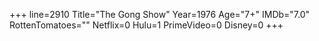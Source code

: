 +++
line=2910
Title="The Gong Show"
Year=1976
Age="7+"
IMDb="7.0"
RottenTomatoes=""
Netflix=0
Hulu=1
PrimeVideo=0
Disney=0
+++


